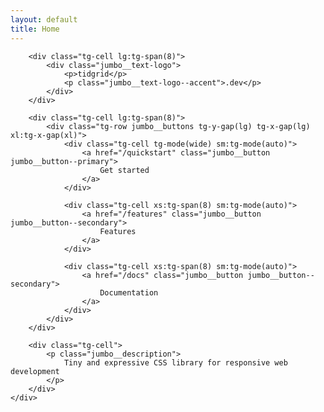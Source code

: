 ```yaml
---
layout: default
title: Home
---
```


<section class="tg-section jumbo">
    <div class="tg-container tg-row tg-y-gap(xl) lg:tg-pos-y(center) lg:tg-space(between)">

        <div class="tg-cell lg:tg-span(8)">
            <div class="jumbo__text-logo">
                <p>tidgrid</p>
                <p class="jumbo__text-logo--accent">.dev</p>
            </div>
        </div>

        <div class="tg-cell lg:tg-span(8)">
            <div class="tg-row jumbo__buttons tg-y-gap(lg) tg-x-gap(lg) xl:tg-x-gap(xl)">
                <div class="tg-cell tg-mode(wide) sm:tg-mode(auto)">
                    <a href="/quickstart" class="jumbo__button jumbo__button--primary">
                        Get started
                    </a>
                </div>

                <div class="tg-cell xs:tg-span(8) sm:tg-mode(auto)">
                    <a href="/features" class="jumbo__button jumbo__button--secondary">
                        Features
                    </a>
                </div>

                <div class="tg-cell xs:tg-span(8) sm:tg-mode(auto)">
                    <a href="/docs" class="jumbo__button jumbo__button--secondary">
                        Documentation
                    </a>
                </div>
            </div>
        </div>

        <div class="tg-cell">
            <p class="jumbo__description">
                Tiny and expressive CSS library for responsive web development
            </p>
        </div>
    </div>
</section>
